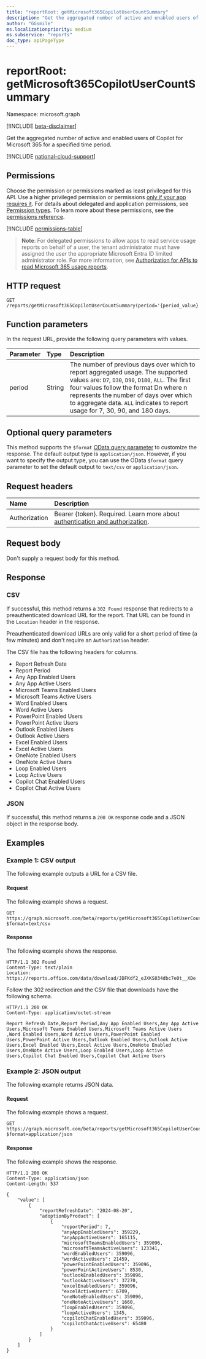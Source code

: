 ```yaml
---
title: "reportRoot: getMicrosoft365CopilotUserCountSummary"
description: "Get the aggregated number of active and enabled users of Copilot for Microsoft 365 for a specified time period."
author: "GGsmile"
ms.localizationpriority: medium
ms.subservice: "reports"
doc_type: apiPageType
---
```


# reportRoot: getMicrosoft365CopilotUserCountSummary

Namespace: microsoft.graph

[!INCLUDE [beta-disclaimer](../../includes/beta-disclaimer.md)]

Get the aggregated number of active and enabled users of Copilot for Microsoft 365 for a specified time period.

[!INCLUDE [national-cloud-support](../../includes/global-only.md)]

## Permissions

Choose the permission or permissions marked as least privileged for this API. Use a higher privileged permission or permissions [only if your app requires it](/graph/permissions-overview#best-practices-for-using-microsoft-graph-permissions). For details about delegated and application permissions, see [Permission types](/graph/permissions-overview#permission-types). To learn more about these permissions, see the [permissions reference](/graph/permissions-reference).

<!-- {
  "blockType": "permissions",
  "name": "reportroot-getmicrosoft365copilotusercountsummary-permissions"
}
-->
[!INCLUDE [permissions-table](../includes/permissions/reportroot-getmicrosoft365copilotusercountsummary-permissions.md)]

> **Note**: For delegated permissions to allow apps to read service usage reports on behalf of a user, the tenant administrator must have assigned the user the appropriate Microsoft Entra ID limited administrator role. For more information, see [Authorization for APIs to read Microsoft 365 usage reports](/graph/reportroot-authorization).

## HTTP request

<!-- {
  "blockType": "ignored"
}
-->
``` http
GET /reports/getMicrosoft365CopilotUserCountSummary(period='{period_value}')
```

## Function parameters
In the request URL, provide the following query parameters with values.

|Parameter|Type|Description|
|:---|:---|:---|
|period|String|The number of previous days over which to report aggregated usage. The supported values are: `D7`, `D30`, `D90`, `D180`, `ALL`. The first four values follow the format Dn where n represents the number of days over which to aggregate data. `ALL` indicates to report usage for 7, 30, 90, and 180 days.|

## Optional query parameters

This method supports the `$format` [OData query parameter](/graph/query-parameters) to customize the response. The default output type is `application/json`. However, if you want to specify the output type, you can use the OData `$format` query parameter to set the default output to `text/csv` or `application/json`.

## Request headers

|Name|Description|
|:---|:---|
|Authorization|Bearer {token}. Required. Learn more about [authentication and authorization](/graph/auth/auth-concepts).|

## Request body

Don't supply a request body for this method.

## Response

### CSV

If successful, this method returns a `302 Found` response that redirects to a preauthenticated download URL for the report. That URL can be found in the `Location` header in the response.

Preauthenticated download URLs are only valid for a short period of time (a few minutes) and don't require an `Authorization` header.

The CSV file has the following headers for columns.

- Report Refresh Date
- Report Period
- Any App Enabled Users
- Any App Active Users
- Microsoft Teams Enabled Users
- Microsoft Teams Active Users  
- Word Enabled Users
- Word Active Users
- PowerPoint Enabled Users
- PowerPoint Active Users
- Outlook Enabled Users
- Outlook Active Users
- Excel Enabled Users
- Excel Active Users
- OneNote Enabled Users
- OneNote Active Users
- Loop Enabled Users
- Loop Active Users
- Copilot Chat Enabled Users
- Copilot Chat Active Users

### JSON

If successful, this method returns a `200 OK` response code and a JSON object in the response body.

## Examples

### Example 1: CSV output

The following example outputs a URL for a CSV file.

#### Request

The following example shows a request.
<!-- {
  "blockType": "request",
  "name": "reportroot_getmicrosoft365copilotusercountsummary_csv"
}
-->
``` http
GET https://graph.microsoft.com/beta/reports/getMicrosoft365CopilotUserCountSummary(period='D7')?$format=text/csv
```

#### Response

The following example shows the response.

<!-- { "blockType": "response" } -->
``` http
HTTP/1.1 302 Found
Content-Type: text/plain
Location: https://reports.office.com/data/download/JDFKdf2_eJXKS034dbc7e0t__XDe
```

Follow the 302 redirection and the CSV file that downloads have the following schema.

<!-- {
  "blockType": "response",
  "truncated": true,
  "@odata.type": "Edm.Stream"
}
-->
```http
HTTP/1.1 200 OK
Content-Type: application/octet-stream

Report Refresh Date,Report Period,Any App Enabled Users,Any App Active Users,Microsoft Teams Enabled Users,Microsoft Teams Active Users  ,Word Enabled Users,Word Active Users,PowerPoint Enabled Users,PowerPoint Active Users,Outlook Enabled Users,Outlook Active Users,Excel Enabled Users,Excel Active Users,OneNote Enabled Users,OneNote Active Users,Loop Enabled Users,Loop Active Users,Copilot Chat Enabled Users,Copilot Chat Active Users
```

### Example 2: JSON output

The following example returns JSON data.

#### Request

The following example shows a request.
<!-- {
  "blockType": "request",
  "name": "reportroot_getmicrosoft365copilotusercountsummary_json"
}
-->
``` http
GET https://graph.microsoft.com/beta/reports/getMicrosoft365CopilotUserCountSummary(period='D7')?$format=application/json
```

#### Response

The following example shows the response.

<!-- {
  "blockType": "response",
  "truncated": true,
  "@odata.type": "Edm.Stream"
}
-->
```http
HTTP/1.1 200 OK
Content-Type: application/json
Content-Length: 537

{
    "value": [
        {
            "reportRefreshDate": "2024-08-20",
            "adoptionByProduct": [
                {
                    "reportPeriod": 7,
                    "anyAppEnabledUsers": 359229,
                    "anyAppActiveUsers": 165115,
                    "microsoftTeamsEnabledUsers": 359096,
                    "microsoftTeamsActiveUsers": 123341,
                    "wordEnabledUsers": 359096,
                    "wordActiveUsers": 21459,
                    "powerPointEnabledUsers": 359096,
                    "powerPointActiveUsers": 8530,
                    "outlookEnabledUsers": 359096,
                    "outlookActiveUsers": 37270,
                    "excelEnabledUsers": 359096,
                    "excelActiveUsers": 6709,
                    "oneNoteEnabledUsers": 359096,
                    "oneNoteActiveUsers": 1660,
                    "loopEnabledUsers": 359096,
                    "loopActiveUsers": 1345,
                    "copilotChatEnabledUsers": 359096,
                    "copilotChatActiveUsers": 65480
                }
            ]
        }
    ]
}
```
